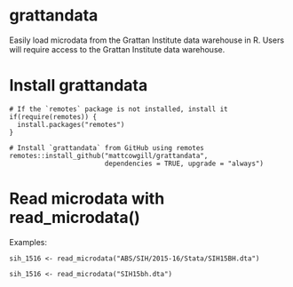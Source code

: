 # grattandata
Easily load microdata from the Grattan Institute data warehouse in R. Users will require access to the Grattan Institute data warehouse.

# Install grattandata

```
# If the `remotes` package is not installed, install it
if(require(remotes)) {
  install.packages("remotes")
}

# Install `grattandata` from GitHub using remotes
remotes::install_github("mattcowgill/grattandata",
                        dependencies = TRUE, upgrade = "always")
```

# Read microdata with read_microdata()

Examples:

```
sih_1516 <- read_microdata("ABS/SIH/2015-16/Stata/SIH15BH.dta")

sih_1516 <- read_microdata("SIH15bh.dta")
```
